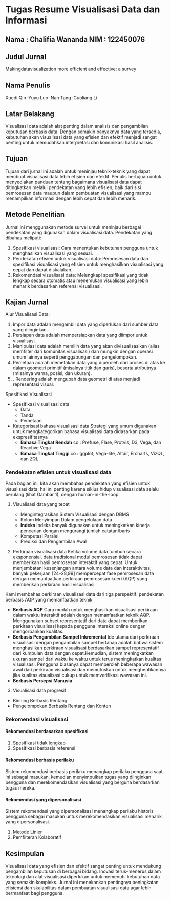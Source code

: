 # Tugas Resume Visualisasi Data dan Informasi
Nama    : Chalifia Wananda
NIM     : 122450076
----

## Judul Jurnal
Makingdatavisualization more efficient and effective: a survey
## Nama Penulis
Xuedi Qin ·Yuyu Luo ·Nan Tang ·Guoliang Li
## Latar Belakang
Visualisasi data adalah alat penting dalam analisis dan pengambilan keputusan berbasis data. Dengan semakin banyaknya data yang tersedia, kebutuhan akan visualisasi data yang efisien dan efektif menjadi sangat penting untuk memudahkan interpretasi dan komunikasi hasil analisis.
## Tujuan
Tujuan dari jurnal ini adalah untuk meninjau teknik-teknik yang dapat membuat visualisasi data lebih efisien dan efektif. Penulis bertujuan untuk menyediakan panduan tentang bagaimana visualisasi data dapat  ditingkatkan melalui pendekatan yang lebih efisien, baik dari sisi pemrosesan data maupun dalam pembuatan visualisasi yang mampu menampilkan informasi dengan lebih cepat dan lebih menarik.
## Metode Penelitian
Jurnal ini menggunakan metode survei untuk meninjau berbagai pendekatan yang digunakan dalam visualisasi data. Pendekatan yang dibahas meliputi:
1. Spesifikasi visualisasi: Cara menentukan kebutuhan pengguna untuk menghasilkan visualisasi yang sesuai.
2. Pendekatan efisien untuk visualisasi data: Pemrosesan data dan spesifikasi visualisasi yang efisien untuk menghasilkan visualisasi yang cepat dan dapat diskalakan.
3. Rekomendasi visualisasi data: Melengkapi spesifikasi yang tidak lengkap secara otomatis atau menemukan visualisasi yang lebih menarik berdasarkan referensi visualisasi.

## Kajian Jurnal
Alur Visualisasi Data:
1.  Impor data adalah mengambil data yang diperlukan dari sumber data yang diinginkan.
2. Persiapan data adalah mempersiapkan data yang diimpor untuk visualisasi.
3. Manipulasi data adalah memilih data yang akan divisualisasikan (alias memfilter dari komunitas visualisasi) dan mungkin dengan operasi umum lainnya seperti penggabungan dan pengelompokan.
4. Pemetaan adalah memetakan data yang diperoleh dari proses di atas ke dalam geometri primitif (misalnya titik dan garis), beserta atributnya (misalnya warna, posisi, dan ukuran).
5. . Rendering adalah mengubah data geometri di atas menjadi representasi visual.

Spesifikasi Visualisasi
- Spesifikasi visualisasi data
    - Data
    - Tanda
    - Pemetaan
-  Kategorisasi bahasa visualisasi data
Strategi yang umum digunakan untuk mengkategorikan bahasa visualisasi data didasarkan pada ekspresifitasnya
    - **Bahasa Tingkat Rendah** co : Prefuse, Flare, Protvis, D3, Vega, dan Reactive Vega
    - **Bahasa Tingkat Tinggi** co : ggplot, Vega-lite, Altair, Ercharts, VizQL, dan ZQL

###  Pendekatan efisien untuk visualisasi data
Pada bagian ini, kita akan membahas pendekatan yang efisien untuk visualisasi data; hal ini penting karena siklus hidup visualisasi data selalu berulang (lihat Gambar 1), dengan human-in-the-loop.

1. Visualisasi data yang tepat
    - Mengintegrasikan Sistem Visualisasi dengan DBMS
    - Kolom Menyimpan Dalam pengelolaan data
    - **Indeks** Indeks banyak digunakan untuk meningkatkan kinerja pencarian dengan mengurangi jumlah catatan/baris
    - Komputasi Paralel 
    - Prediksi dan Pengambilan Awal

2. Perkiraan visualisasi data
Ketika volume data tumbuh secara eksponensial, data tradisional modul pemrosesan tidak dapat memberikan hasil pemrosesan interaktif yang cepat. Untuk menjembatani kesenjangan antara volume data dan interaktivitas, banyak pekerjaan [24–28,99] mempercepat fase pemrosesan data dengan memanfaatkan perkiraan pemrosesan kueri (AQP) yang memberikan perkiraan hasil visualisasi.

Kami membahas perkiraan visualisasi data dari tiga perspektif: pendekatan berbasis AQP yang memanfaatkan teknik
- **Berbasis AQP** Cara mudah untuk menghasilkan visualisasi perkiraan dalam waktu interaktif adalah dengan memanfaatkan teknik AQP. Menggunakan subset representatif dari data dapat memberikan perkiraan visualisasi kepada pengguna interaksi online dengan mengorbankan kualitas. 
 - **Berbasis Pengambilan Sampel Inkremental** Ide utama dari perkiraan visualisasi dengan pengambilan sampel bertahap adalah bahwa sistem menghasilkan perkiraan visualisasi berdasarkan sampel representatif dari kumpulan data dengan cepat.Kemudian, sistem meningkatkan ukuran sampel dari waktu ke waktu untuk terus meningkatkan kualitas visualisasi. Pengguna biasanya dapat memperoleh beberapa wawasan awal dari perkiraan visualisasi dan memutuskan untuk menghentikannya jika kualitas visualisasi cukup untuk memverifikasi wawasan ini.
- **Berbasis Persepsi Manusia**

3. Visualisasi data progresif
- Binning Berbasis Rentang
- Pengelompokan Berbasis Rentang dan Konten

###  Rekomendasi visualisasi

#### Rekomendasi berdasarkan spesifikasi
1.  Spesifikasi tidak lengkap
2. Spesifikasi berbasis referensi

####  Rekomendasi berbasis perilaku
Sistem rekomendasi berbasis perilaku menangkap perilaku pengguna saat ini sebagai masukan, kemudian menyimpulkan tugas yang diinginkan pengguna dan merekomendasikan visualisasi yang berguna berdasarkan tugas mereka.

#### Rekomendasi yang dipersonalisasi
Sistem rekomendasi yang dipersonalisasi menangkap perilaku historis pengguna sebagai masukan untuk merekomendasikan visualisasi menarik yang dipersonalisasi.
1. Metode Linier
2. Pemfilteran Kolaboratif

## Kesimpulan 
Visualisasi data yang efisien dan efektif sangat penting untuk mendukung pengambilan keputusan di berbagai bidang. Inovasi terus-menerus dalam teknologi dan alat visualisasi diperlukan untuk memenuhi kebutuhan data yang semakin kompleks. Jurnal ini menekankan pentingnya peningkatan efisiensi dan skalabilitas dalam pembuatan visualisasi data agar lebih bermanfaat bagi pengguna.